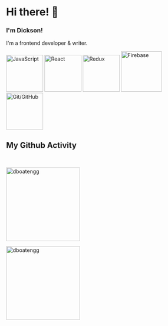 # Hi there! 👋

### I'm Dickson!
I'm a frontend developer & writer.
<br>

<p>
  <img src="https://media3.giphy.com/media/ln7z2eWriiQAllfVcn/200w.webp" width="100" title="JavaScript"/>
  <img src="https://i.giphy.com/media/eNAsjO55tPbgaor7ma/200w.webp" width="100" title="React"/>
  <img src="https://i.imgur.com/FNgBliV.png" width="100" title="Redux"/>
  <img src="https://i.giphy.com/media/Ri2TUcKlaOcaDBxFpY/200.webp" width="110" title="Firebase"/>
  <img src="https://i.giphy.com/media/KzJkzjggfGN5Py6nkT/200.webp" width="100" title="Git/GitHub"/>
</p>

## My Github Activity
<br>

<p align="left" >
<!--   <img src="https://github-readme-stats.vercel.app/api/top-langs?username=dboatengg&show_icons=true&locale=en&layout=compact&theme=tokyonight" alt="dboatengg" height=200 /> &nbsp;  -->
  <img src="https://github-readme-stats.vercel.app/api?username=dboatengg&show_icons=true&locale=en&theme=tokyonight" alt="dboatengg" height=200 />
</p>

<p align="left" ><img src="https://github-readme-streak-stats.herokuapp.com/?user=dboatengg&&theme=tokyonight" alt="dboatengg" height=200 /></p>


